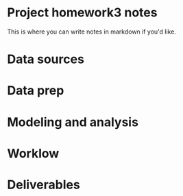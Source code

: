 # Project homework3 notes

 
This is where you can write notes in markdown if you'd like.

# Data sources


# Data prep


# Modeling and analysis


# Worklow


# Deliverables
